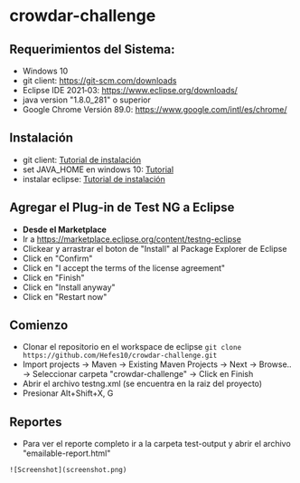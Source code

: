 # crowdar-challenge

## Requerimientos del Sistema:
+ Windows 10
+ git client: https://git-scm.com/downloads
+ Eclipse IDE 2021‑03: https://www.eclipse.org/downloads/
+ java version "1.8.0_281" o superior
+ Google Chrome Versión 89.0: https://www.google.com/intl/es/chrome/

## Instalación
+ git client: [Tutorial de instalación](https://www.atlassian.com/git/tutorials/install-git)
+ set JAVA_HOME en windows 10: [Tutorial](https://javatutorial.net/set-java-home-windows-10)
+ instalar eclipse: [Tutorial de instalación](https://tutobasico.com/instalar-eclipse-windows/)

## Agregar el Plug-in de Test NG a Eclipse
+ **Desde el Marketplace**
+ Ir a https://marketplace.eclipse.org/content/testng-eclipse
+ Clickear y arrastrar el boton de "Install" al Package Explorer de Eclipse
+ Click en "Confirm"
+ Click en "I accept the terms of the license agreement"
+ Click en "Finish"
+ Click en "Install anyway"
+ Click en "Restart now"

## Comienzo
+ Clonar el repositorio en el workspace de eclipse
`git clone https://github.com/Hefes10/crowdar-challenge.git`
+ Import projects -> Maven -> Existing Maven Projects -> Next -> Browse.. -> Seleccionar carpeta "crowdar-challenge" -> Click en Finish
+ Abrir el archivo testng.xml (se encuentra en la raiz del proyecto)
+ Presionar Alt+Shift+X, G

## Reportes
+ Para ver el reporte completo ir a la carpeta test-output y abrir el archivo "emailable-report.html"

```
![Screenshot](screenshot.png)
```
